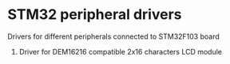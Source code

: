 # STM32 peripheral drivers
Drivers for different peripherals connected to STM32F103 board

1. Driver for DEM16216 compatible 2x16 characters LCD module
